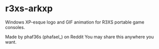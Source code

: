 # r3xs-arkxp
Windows XP-esque logo and GIF animation for R3XS portable game consoles.

Made by phaf36s (phafael_) on Reddit
You may share this anywhere you want.
